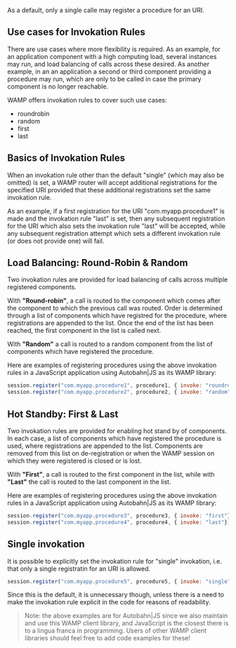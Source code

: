 As a default, only a single calle may register a procedure for an URI. 

## Use cases for Invokation Rules

There are use cases where more flexibility is required. As an example, for an application component with a high computing load, several instances may run, and load balancing of calls across these desired. As another example, in an an application a second or third component providing a procedure may run, which are only to be called in case the primary component is no longer reachable.

WAMP offers invokation rules to cover such use cases:

* roundrobin
* random
* first
* last

## Basics of Invokation Rules

When an invokation rule other than the default "single" (which may also be omitted) is set, a WAMP router will accept additional registrations for the specified URI provided that these additional registrations set the same invokation rule.

As an example, if a first registration for the URI "com.myapp.procedure1" is made and the invokation rule "last" is set, then any subsequent registration for the URI which also sets the invokation rule "last" will be accepted, while any subsequent registration attempt which sets a different invokation rule (or does not provide one) will fail.

## Load Balancing: Round-Robin & Random

Two invokation rules are provided for load balancing of calls across multiple registered components.

With **"Round-robin"**, a call is routed to the component which comes after the component to which the previous call was routed. Order is determined through a list of components which have registred for the procedure, where registrations are appended to the list. Once the end of the list has been reached, the first component in the list is called next.

With **"Random"** a call is routed to a random component from the list of components which have registered the procedure.

Here are examples of registering procedures using the above invokation rules in a JavaScript application using Autobahn|JS as its WAMP library:

```javascript
session.register("com.myapp.procedure1", procedure1, { invoke: "roundrobin"});
session.register("com.myapp.procedure2", procedure2, { invoke: "random"});
```

## Hot Standby: First & Last

Two invokation rules are provided for enabling hot stand by of components. In each case, a list of components which have registered the procedure is used, where registrations are appended to the list. Components are removed from this list on de-registration or when the WAMP session on which they were registered is closed or is lost.

With **"First"**, a call is routed to the first component in the list, while with **"Last"** the call is routed to the last component in the list.

Here are examples of registering procedures using the above invokation rules in a JavaScript application using Autobahn|JS as its WAMP library:

```javascript
session.register("com.myapp.procedure3", procedure3, { invoke: "first"});
session.register("com.myapp.procedure4", procedure4, { invoke: "last"});
```

## Single invokation

It is possible to explicitly set the invokation rule for "single" invokation, i.e. that only a single registratin for an URI is allowed. 

```javascript
session.register("com.myapp.procedure5", procedure5, { invoke: "single"});
```

Since this is the default, it is unnecessary though, unless there is a need to make the invokation rule explicit in the code for reasons of readability.

> Note: the above examples are for Autobahn|JS since we also maintain and use this WAMP client library, and JavaScript is the closest there is to a lingua franca in programming. Users of other WAMP client libraries should feel free to add code examples for these!